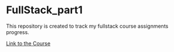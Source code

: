 # FullStack_part1
This repository is created to track my fullstack course assignments progress.

[Link to the Course](https://fullstackopen.com/en/about)
